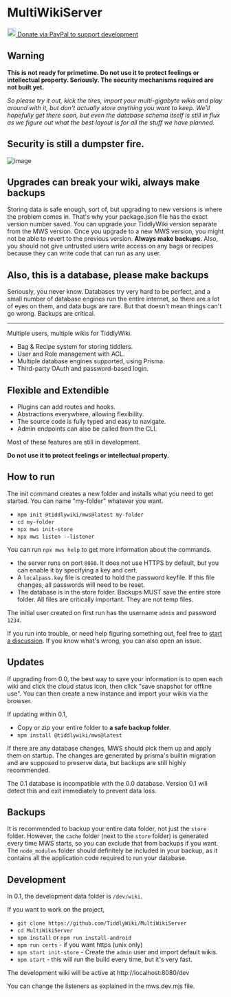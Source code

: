 # MultiWikiServer

<a href="https://www.paypal.com/donate/?hosted_button_id=BVDDREGEU2ZEA">
  <img src="https://github.com/user-attachments/assets/6467378f-26fd-40ff-b60e-b8d62555c08a" width="20" />
Donate via PayPal to support development
</a>

## Warning

**This is not ready for primetime. Do not use it to protect feelings or intellectual property. Seriously. The security mechanisms required are not built yet.**

_So please try it out, kick the tires, import your multi-gigabyte wikis and play around with it, but don't actually store anything you want to keep. We'll hopefully get there soon, but even the database schema itself is still in flux as we figure out what the best layout is for all the stuff we have planned._

## Security is still a dumpster fire.

![image](https://github.com/user-attachments/assets/49505d25-7a48-42f1-b4f7-73e8630c1ba1)

## Upgrades can break your wiki, always make backups

Storing data is safe enough, sort of, but upgrading to new versions is where the problem comes in. That's why your package.json file has the exact version number saved. You can upgrade your TiddlyWiki version separate from the MWS version. Once you upgrade to a new MWS version, you might not be able to revert to the previous version. **Always make backups.** Also, you should not give untrusted users write access on any bags or recipes because they can write code that can run as any user.

## Also, this is a database, please make backups

Seriously, you never know. Databases try very hard to be perfect, and a small number of database engines run the entire internet, so there are a lot of eyes on them, and data bugs are rare. But that doesn't mean things can't go wrong. Backups are critical.

---

Multiple users, multiple wikis for TiddlyWiki.

- Bag & Recipe system for storing tiddlers.
- User and Role management with ACL.
- Multiple database engines supported, using Prisma.
- Third-party OAuth and password-based login.

## Flexible and Extendible

- Plugins can add routes and hooks.
- Abstractions everywhere, allowing flexibility.
- The source code is fully typed and easy to navigate.
- Admin endpoints can also be called from the CLI.

Most of these features are still in development.

**Do not use it to protect feelings or intellectual property.**

## How to run

The init command creates a new folder and installs what you need to get started. You can name "my-folder" whatever you want. 

- `npm init @tiddlywiki/mws@latest my-folder`
- `cd my-folder`
- `npx mws init-store`
- `npx mws listen --listener`

You can run `npx mws help` to get more information about the commands. 

- the server runs on port `8080`. It does not use HTTPS by default, but you can enable it by specifying a key and cert.
- A `localpass.key` file is created to hold the password keyfile. If this file changes, all passwords will need to be reset.
- The database is in the store folder. Backups MUST save the entire store folder. All files are critically important. They are not temp files. 

The initial user created on first run has the username `admin` and password `1234`.

If you run into trouble, or need help figuring something out, feel free to [start a discussion](https://github.com/TiddlyWiki/MultiWikiServer/discussions). If you know what's wrong, you can also open an issue.

## Updates

If upgrading from 0.0, the best way to save your information is to open each wiki and click the cloud status icon, then click "save snapshot for offline use". You can then create a new instance and import your wikis via the browser.

If updating within 0.1,

- Copy or zip your entire folder to **a safe backup folder**.
- `npm install @tiddlywiki/mws@latest`

If there are any database changes, MWS should pick them up and apply them on startup. The changes are generated by prisma's builtin migration and are supposed to preserve data, but backups are still highly recommended.

The 0.1 database is incompatible with the 0.0 database. Version 0.1 will detect this and exit immediately to prevent data loss.

## Backups

It is recommended to backup your entire data folder, not just the `store` folder. However, the `cache` folder (next to the `store` folder) is generated every time MWS starts, so you can exclude that from backups if you want. The `node_modules` folder should definitely be included in your backup, as it contains all the application code required to run your database.

## Development

In 0.1, the development data folder is `/dev/wiki`.

If you want to work on the project,

- `git clone https://github.com/TiddlyWiki/MultiWikiServer`
- `cd MultiWikiServer`
- `npm install` or `npm run install-android`
- `npm run certs` - if you want https (unix only)
- `npm start init-store` - Create the `admin` user and import default wikis.
- `npm start` - this will run the build every time, but it's very fast.

The development wiki will be active at http://localhost:8080/dev

You can change the listeners as explained in the mws.dev.mjs file.
